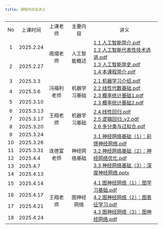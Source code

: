 ```yaml
---
title: 课程时间及讲义
---
```


<table>
  <tbody>
    <tr>
      <td align="center">No</td>
      <td align="center">上课时间</td>
      <td align="center">上课老师</td>
      <td align="center">主要内容</td>
      <td align="center">讲义</td>
    </tr>
    <tr>
      <td align="center">1</td>
      <td>2025.2.24</td>
      <td rowspan="2" align="center">周熠老师</td>
      <td rowspan="2" align="center">人工智能概述</td>
      <td rowspan="2">
        <a href="./1.1 人工智能简介.pdf">1.1 人工智能简介.pdf</a><br />
        <a href="./1.2 人工智能代表性技术选讲.pdf">1.2 人工智能代表性技术选讲.pdf</a><br />
        <a href="./1.3 人工智能简史.pdf">1.3 人工智能简史.pdf</a><br />
        <a href="./1.4 本课程简介.pdf">1.4 本课程简介.pdf</a>
      </td>
    </tr>
    <tr>
      <td align="center">2</td>
      <td>2025.2.27</td>
    </tr>
    <tr>
      <td align="center">3</td>
      <td>2025.3.3</td>
      <td rowspan="3" align="center">冯福利老师</td>
      <td rowspan="3" align="center">机器学习基础</td>
      <td rowspan="3">
        <a href="./2.1 机器学习介绍.pdf">2.1 机器学习介绍.pdf</a><br />
        <a href="./2.2 线性代数基础.pdf">2.2 线性代数基础.pdf</a><br />
        <a href="./2.3 概率统计基础1.pdf">2.3 概率统计基础1.pdf</a><br />
        <a href="./2.3 概率统计基础2.pdf">2.3 概率统计基础2.pdf</a>
      </td>
    </tr>
    <tr>
      <td align="center">4</td>
      <td>2025.3.6</td>
    </tr>
    <tr>
      <td align="center">5</td>
      <td>2025.3.10</td>
    </tr>
    <tr>
      <td align="center">6</td>
      <td>2025.3.13</td>
      <td rowspan="3" align="center">王翔老师</td>
      <td rowspan="3" align="center">机器学习基础</td>
      <td rowspan="3">
        <a href="./2.4 线性回归.pdf">2.4 线性回归.pdf</a><br />
        <a href="./2.5 逻辑回归_v2.pdf">2.5 逻辑回归_v2.pdf</a><br />
        <a href="./2.6 多分类与过拟合.pdf">2.6 多分类与过拟合.pdf</a>
      </td>
    </tr>
    <tr>
      <td align="center">7</td>
      <td>2025.3.17</td>
    </tr>
    <tr>
      <td align="center">8</td>
      <td>2025.3.20</td>
    </tr>
    <tr>
        <td align="center">9</td>
        <td>2025.3.24</td>
        <td rowspan="6" align="center">连德富老师</td>
        <td rowspan="6" align="center">神经网络基础</td>
        <td rowspan="6">
            <a href="./3.1 神经网络基础（1）：前馈神经网络.pdf">3.1 神经网络基础（1）：前馈神经网络.pdf</a><br />
            <a href="./3.2 神经网络基础（2）：神经网络优化.pdf">3.2 神经网络基础（2）：神经网络优化.pdf</a><br />
            <a href="./3.3 神经网络基础（3）：深度神经网络.pptx">3.3 神经网络基础（3）：深度神经网络.pptx</a>
        </td>
    </tr>
    <tr>
      <td align="center">10</td>
      <td>2025.3.26</td>
    </tr>
        <tr>
      <td align="center">11</td>
      <td>2025.3.31</td>
    </tr>
    <tr>
      <td align="center">12</td>
      <td>2025.4.4</td>
    </tr>
    <tr>
      <td align="center">13</td>
      <td>2025.4.7</td>
    </tr>
    </tr>
    <tr>
      <td align="center">14</td>
      <td>2025.4.13</td>
    </tr>
    <tr>
      <td align="center">15</td>
      <td>2025.4.14</td>
      <td rowspan="6" align="center">王翔老师</td>
      <td rowspan="6" align="center">图神经网络</td>
      <td rowspan="6">
            <a href="./4.1 图神经网络（1）：图学习基础.pdf">4.1 图神经网络（1）：图学习基础.pdf</a><br />
            <a href="./4.2 图神经网络（2）：图表征学习.pdf">4.2 图神经网络（2）：图表征学习.pdf</a><br />
            <a href="./4.3 图神经网络（3）：图神经网络.pdf">4.3 图神经网络（3）：图神经网络.pdf</a><br />
        </td>
    </tr>
    <tr>
      <td align="center">16</td>
      <td>2025.4.17</td>
    </tr>
    <tr>
      <td align="center">17</td>
      <td>2025.4.21</td>
    </tr>
    </tr>
    <tr>
      <td align="center">18</td>
      <td>2025.4.24</td>
    </tr>
  </tbody>
  <colgroup>
    <col>
    <col>
    <col>
    <col>
    <col>
    <col>
  </colgroup>
</table>
